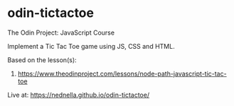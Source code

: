 # odin-tictactoe

The Odin Project: JavaScript Course

Implement a Tic Tac Toe game using JS, CSS and HTML.

Based on the lesson(s):

1. https://www.theodinproject.com/lessons/node-path-javascript-tic-tac-toe

Live at: https://nednella.github.io/odin-tictactoe/

